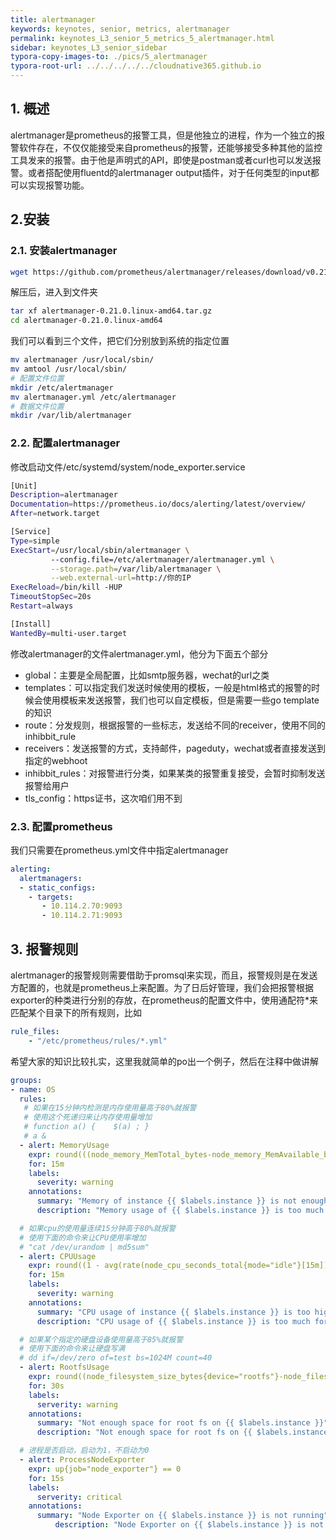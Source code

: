 ```yaml
---
title: alertmanager
keywords: keynotes, senior, metrics, alertmanager
permalink: keynotes_L3_senior_5_metrics_5_alertmanager.html
sidebar: keynotes_L3_senior_sidebar
typora-copy-images-to: ./pics/5_alertmanager
typora-root-url: ../../../../../cloudnative365.github.io
---
```


## 1. 概述

alertmanager是prometheus的报警工具，但是他独立的进程，作为一个独立的报警软件存在，不仅仅能接受来自prometheus的报警，还能够接受多种其他的监控工具发来的报警。由于他是声明式的API，即使是postman或者curl也可以发送报警。或者搭配使用fluentd的alertmanager output插件，对于任何类型的input都可以实现报警功能。

## 2.安装

### 2.1. 安装alertmanager

``` bash
wget https://github.com/prometheus/alertmanager/releases/download/v0.21.0/alertmanager-0.21.0.linux-amd64.tar.gz
```

解压后，进入到文件夹

``` bash
tar xf alertmanager-0.21.0.linux-amd64.tar.gz
cd alertmanager-0.21.0.linux-amd64
```

我们可以看到三个文件，把它们分别放到系统的指定位置

``` bash
mv alertmanager /usr/local/sbin/
mv amtool /usr/local/sbin/
# 配置文件位置
mkdir /etc/alertmanager
mv alertmanager.yml /etc/alertmanager
# 数据文件位置
mkdir /var/lib/alertmanager
```

### 2.2. 配置alertmanager

修改启动文件/etc/systemd/system/node_exporter.service

``` bash
[Unit]
Description=alertmanager
Documentation=https://prometheus.io/docs/alerting/latest/overview/
After=network.target

[Service]
Type=simple
ExecStart=/usr/local/sbin/alertmanager \
         --config.file=/etc/alertmanager/alertmanager.yml \
         --storage.path=/var/lib/alertmanager \
         --web.external-url=http://你的IP
ExecReload=/bin/kill -HUP 
TimeoutStopSec=20s
Restart=always

[Install]
WantedBy=multi-user.target
```

修改alertmanager的文件alertmanager.yml，他分为下面五个部分

+ global：主要是全局配置，比如smtp服务器，wechat的url之类
+ templates：可以指定我们发送时候使用的模板，一般是html格式的报警的时候会使用模板来发送报警，我们也可以自定模板，但是需要一些go template的知识
+ route：分发规则，根据报警的一些标志，发送给不同的receiver，使用不同的inhibbit_rule
+ receivers：发送报警的方式，支持邮件，pageduty，wechat或者直接发送到指定的webhoot
+ inhibbit_rules：对报警进行分类，如果某类的报警重复接受，会暂时抑制发送报警给用户
+ tls_config：https证书，这次咱们用不到

### 2.3. 配置prometheus

我们只需要在prometheus.yml文件中指定alertmanager

``` yaml
alerting:
  alertmanagers:
  - static_configs:
    - targets:
       - 10.114.2.70:9093
       - 10.114.2.71:9093
```

## 3. 报警规则

alertmanager的报警规则需要借助于promsql来实现，而且，报警规则是在发送方配置的，也就是prometheus上来配置。为了日后好管理，我们会把报警根据exporter的种类进行分别的存放，在prometheus的配置文件中，使用通配符*来匹配某个目录下的所有规则，比如

``` yaml
rule_files:
    - "/etc/prometheus/rules/*.yml"
```

希望大家的知识比较扎实，这里我就简单的po出一个例子，然后在注释中做讲解

``` yaml
groups:
- name: OS
  rules:
   # 如果在15分钟内检测是内存使用量高于80%就报警
   # 使用这个死递归来让内存使用量增加
   # function a() {    $(a) ; }
   # a &
  - alert: MemoryUsage
    expr: round(((node_memory_MemTotal_bytes-node_memory_MemAvailable_bytes)/node_memory_MemTotal_bytes) * 100) > 80
    for: 15m
    labels:
      severity: warning
    annotations:
      summary: "Memory of instance {{ $labels.instance }} is not enough"
      description: "Memory usage of {{ $labels.instance }} is too much for more than 15 minutes. (current value: {{ $value }}%"

  # 如果cpu的使用量连续15分钟高于80%就报警
  # 使用下面的命令来让CPU使用率增加
  # "cat /dev/urandom | md5sum"
  - alert: CPUUsage
    expr: round((1 - avg(rate(node_cpu_seconds_total{mode="idle"}[15m])) by (instance)) * 100) > 80
    for: 15m
    labels:
      severity: warning
    annotations:
      summary: "CPU usage of instance {{ $labels.instance }} is too hight"
      description: "CPU usage of {{ $labels.instance }} is too much for more than 15 minutes. (current value: {{ $value }}%"

  # 如果某个指定的硬盘设备使用量高于85%就报警
  # 使用下面的命令来让硬盘写满
  # dd if=/dev/zero of=test bs=1024M count=40
  - alert: RootfsUsage
    expr: round((node_filesystem_size_bytes{device="rootfs"}-node_filesystem_free_bytes{device="rootfs"})/node_filesystem_size_bytes{device="rootfs"} * 100) > 85
    for: 30s
    labels:
      serverity: warning
    annotations:
      summary: "Not enough space for root fs on {{ $labels.instance }}"
      description: "Not enough space for root fs on {{ $labels.instance }}. (current value: {{ $value }})%"

  # 进程是否启动，启动为1，不启动为0
  - alert: ProcessNodeExporter
    expr: up{job="node_exporter"} == 0
    for: 15s
    labels:
      serverity: critical
    annotations:
      summary: "Node Exporter on {{ $labels.instance }} is not running"
          description: "Node Exporter on {{ $labels.instance }} is not running"
```



